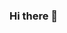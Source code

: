 ### Hi there 👋

<!--
**F1G118034-Muhammad-alfian-izzah/F1G118034-Muhammad-alfian-izzah** is a ✨ _special_ ✨ repository because its `README.md` (this file) appears on your GitHub profile.

<p align="center">
    <a href="https://github.com/yiisoft" target="_blank">
        <img src="manhera.png" height="200px" class="img-header">
    </a>
    <h1 align="center" class="title">Project WEBINAR(Alfianizzah)</h1>
    <p align="center">Tugas mata kuliah Perancangan dan Pemrograman Web	</p>
</p>





Here are some ideas to get you started:

- 🔭 I’m currently working on ...
- 🌱 I’m currently learning ...
- 👯 I’m looking to collaborate on ...
- 🤔 I’m looking for help with ...
- 💬 Ask me about ...
- 📫 How to reach me: ...
- 😄 Pronouns: ...
- ⚡ Fun fact: ...
-->
